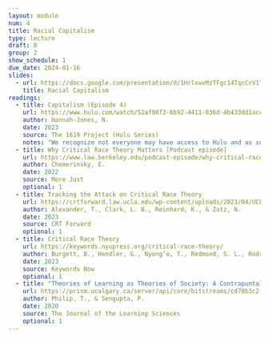 ```yaml
---
layout: module
num: 4
title: Racial Capitalism
type: lecture
draft: 0
group: 2
show_schedule: 1
due_date: 2024-01-16
slides:
  - url: https://docs.google.com/presentation/d/1HrlxwvMzTFgc14TqcCrV1TJmYwk6n5AS-e4qVyS-7gY/edit?usp=sharing
    title: Racial Capitalism
readings:
  - title: Capitalism (Episode 4)
    url: https://www.hulu.com/watch/52af08f3-6b92-4411-836d-4b433dd1acc0?play=false&utm_source=shared_link
    author: Hannah-Jones, N.
    date: 2023
    source: The 1619 Project (Hulu Series)
    notes: "We recognize not everyone may have access to Hulu and as such have <a href='https://canvas.northwestern.edu/files/18094996/'>uploaded a version to Canvas</a>. Also, this could be a great opportunity to come together (covid-safely, of course) with your learning pods and watch together in person!" 
  - title: Why Critical Race Theory Matters [Podcast episode]
    url: https://www.law.berkeley.edu/podcast-episode/why-critical-race-theory-matters/
    author: Chemerinsky, E.
    date: 2022
    source: More Just
    optional: 1
  - title: Tracking the Attack on Critical Race Theory
    url: https://crtforward.law.ucla.edu/wp-content/uploads/2023/04/UCLA-Law_CRT-Report_Final.pdf
    author: Alexander, T., Clark, L. B., Reinhard, K., & Zatz, N.
    date: 2023
    source: CRT Forward
    optional: 1
  - title: Critical Race Theory
    url: https://keywords.nyupress.org/critical-race-theory/
    author: Burgett, B., Hendler, G., Nyong’o, T., Redmond, S. L., Rodríguez, D., & Wanzo, R.
    date: 2023
    source: Keywords Now
    optional: 1
  - title: "Theories of Learning as Theories of Society: A Contrapuntal Approach to Expanding Disciplinary Authenticity in Computing"
    url: https://prism.ucalgary.ca/server/api/core/bitstreams/cd70b3c2-54a0-431c-ae25-343858e87cfe/content
    author: Philip, T., & Sengupta, P.
    date: 2020
    source: The Journal of the Learning Sciences
    optional: 1
---
```


